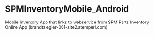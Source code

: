 # SPMInventoryMobile_Android
Mobile Inventory App that links to webservice from SPM Parts Inventory Online App (brandtziegler-001-site2.atempurl.com)
